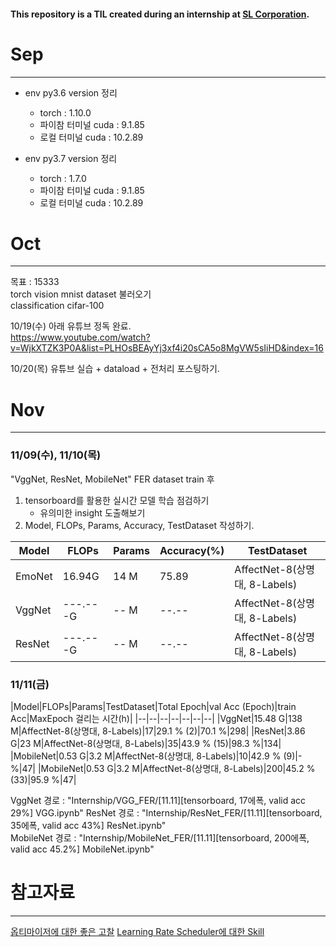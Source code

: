 #### This repository is a TIL created during an internship at [SL Corporation](http://www.slworld.com/).

# Sep
---
* env py3.6 version 정리
    - torch : 1.10.0
    - 파이참 터미널 cuda : 9.1.85
    - 로컬 터미널 cuda : 10.2.89

* env py3.7 version 정리
    - torch : 1.7.0
    - 파이참 터미널 cuda : 9.1.85
    - 로컬 터미널 cuda : 10.2.89
    
    


# Oct
---
목표 : 15333   
torch vision mnist dataset 불러오기   
classification cifar-100   

10/19(수) 아래 유튜브 정독 완료.   
https://www.youtube.com/watch?v=WjkXTZK3P0A&list=PLHOsBEAyYj3xf4i20sCA5o8MgVW5sIiHD&index=16

10/20(목) 유튜브 실습 + dataload + 전처리 포스팅하기.   

# Nov
---
### 11/09(수), 11/10(목)   
"VggNet, ResNet, MobileNet" FER dataset train 후
1. tensorboard를 활용한 실시간 모델 학습 점검하기   
    - 유의미한 insight 도출해보기
2. Model, FLOPs, Params, Accuracy, TestDataset 작성하기.   

|Model|FLOPs|Params|Accuracy(%)|TestDataset|
|--|--|--|--|--|
|EmoNet|16.94G|14 M|75.89|AffectNet-8(상명대, 8-Labels)|
|VggNet|---.---G|-- M|--.--|AffectNet-8(상명대, 8-Labels)|
|ResNet|---.---G|-- M|--.--|AffectNet-8(상명대, 8-Labels)|

### 11/11(금)
|Model|FLOPs|Params|TestDataset|Total Epoch|val Acc (Epoch)|train Acc|MaxEpoch 걸리는 시간(h)|
|--|--|--|--|--|--|--|
|VggNet|15.48 G|138 M|AffectNet-8(상명대, 8-Labels)|17|29.1 % (2)|70.1 %|298|
|ResNet|3.86 G|23 M|AffectNet-8(상명대, 8-Labels)|35|43.9 % (15)|98.3 %|134|
|MobileNet|0.53 G|3.2 M|AffectNet-8(상명대, 8-Labels)|10|42.9 % (9)|- %|47|
|MobileNet|0.53 G|3.2 M|AffectNet-8(상명대, 8-Labels)|200|45.2 % (33)|95.9 %|47|



VggNet 경로 : "Internship/VGG_FER/[11.11][tensorboard, 17에폭, valid acc 29%] VGG.ipynb"
ResNet 경로 : "Internship/ResNet_FER/[11.11][tensorboard, 35에폭, valid acc 43%] ResNet.ipynb"   
MobileNet 경로 : "Internship/MobileNet_FER/[11.11][tensorboard, 200에폭, valid acc 45.2%] MobileNet.ipynb"   


# 참고자료
---
[옵티마이저에 대한 좋은 고찰](https://pozalabs.github.io/Optimizer/)
[Learning Rate Scheduler에 대한 Skill](https://gaussian37.github.io/dl-pytorch-lr_scheduler/)